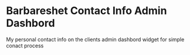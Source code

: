 # Barbareshet Contact Info Admin Dashbord
My personal contact info on the clients admin dashbord widget for simple conact process 
